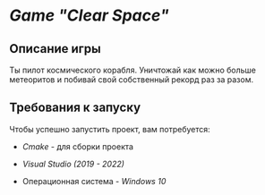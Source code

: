 # *Game* *"Clear Space"*

## Описание игры

Ты пилот космического корабля. Уничтожай как можно больше метеоритов и побивай свой собственный рекорд раз за разом.

## Требования к запуску

Чтобы успешно запустить проект, вам потребуется:

+ *Cmake* - для сборки проекта

+ *Visual Studio (2019 - 2022)*

+ Операционная система - *Windows 10*

  
